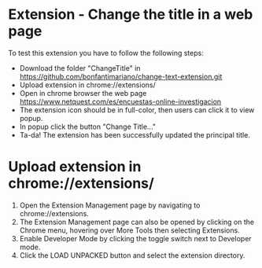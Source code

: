 # Extension - Change the title in a web page 

To test this extension you have to follow the following steps:
  - Download the folder "ChangeTitle" in https://github.com/bonfantimariano/change-text-extension.git
  - Upload extension in chrome://extensions/
  - Open in chrome browser the web page https://www.netquest.com/es/encuestas-online-investigacion
  - The extension icon should be in full-color, then users can click it to view popup.
  - In popup click the button "Change Title..."
  - Ta-da! The extension has been successfully updated the principal title.

# Upload extension in chrome://extensions/
1. Open the Extension Management page by navigating to chrome://extensions.
2. The Extension Management page can also be opened by clicking on the Chrome menu, hovering over More Tools then selecting Extensions.
3. Enable Developer Mode by clicking the toggle switch next to Developer mode.
4. Click the LOAD UNPACKED button and select the extension directory.
